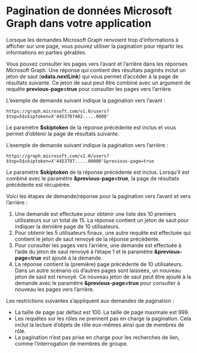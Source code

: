 
# <a name="paging-microsoft-graph-data-in-your-app"></a>Pagination de données Microsoft Graph dans votre application 
 
Lorsque les demandes Microsoft Graph renvoient trop d’informations à afficher sur une page, vous pouvez utiliser la pagination pour répartir les informations en parties gérables. 

Vous pouvez consulter les pages vers l’avant et l’arrière dans les réponses Microsoft Graph. Une réponse qui contient des résultats paginés inclut un jeton de saut (**odata.nextLink**) qui vous permet d’accéder à la page de résultats suivante. Ce jeton de saut peut être combiné avec un argument de requête **previous-page=true** pour consulter les pages vers l’arrière.

L’exemple de demande suivant indique la pagination vers l’avant :

```
https://graph.microsoft.com/v1.0/users?$top=5$skiptoken=X'4453707402.....0000'
```
Le paramètre **$skiptoken** de la réponse précédente est inclus et vous permet d’obtenir la page de résultats suivante.

L’exemple de demande suivant indique la pagination vers l’arrière :

```
https://graph.microsoft.com/v1.0/users?$top=5$skiptoken=X'4453707.....00000'&previous-page=true
```
Le paramètre **$skiptoken** de la réponse précédente est inclus. Lorsqu’il est combiné avec le paramètre **&previous-page=true**, la page de résultats précédente est récupérée.

Voici les étapes de demande/réponse pour la pagination vers l’avant et vers l’arrière :

1. Une demande est effectuée pour obtenir une liste des 10 premiers utilisateurs sur un total de 15. La réponse contient un jeton de saut pour indiquer la dernière page de 10 utilisateurs.
2. Pour obtenir les 5 utilisateurs finaux, une autre requête est effectuée qui contient le jeton de saut renvoyé de la réponse précédente.
3. Pour consulter les pages vers l’arrière, une demande est effectuée à l’aide du jeton de saut renvoyé à l’étape 1 et le paramètre **&previous-page=true** est ajouté à la demande.
4. La réponse contient la (première) page précédente de 10 utilisateurs. Dans un autre scénario où d’autres pages sont laissées, un nouveau jeton de saut est renvoyé. Ce nouveau jeton de saut peut être ajouté à la demande avec le paramètre **&previous-page=true** pour consulter à nouveau les pages vers l’arrière.

Les restrictions suivantes s’appliquent aux demandes de pagination :

- La taille de page par défaut est 100. La taille de page maximale est 999.
- Les requêtes sur les rôles ne prennent pas en charge la pagination. Cela inclut la lecture d’objets de rôle eux-mêmes ainsi que de membres de rôle.
- La pagination n’est pas prise en charge pour les recherches de lien, comme l’interrogation de membres de groupe.
